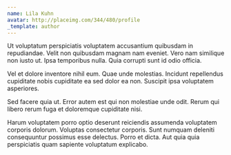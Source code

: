 ```yaml
---
name: Lila Kuhn
avatar: http://placeimg.com/344/480/profile
_template: author
---
```

Ut voluptatum perspiciatis voluptatem accusantium quibusdam in repudiandae. Velit non quibusdam magnam nam eveniet. Vero nam similique non iusto ut. Ipsa temporibus nulla. Quia corrupti sunt id odio officia.
  
Vel et dolore inventore nihil eum. Quae unde molestias. Incidunt repellendus cupiditate nobis cupiditate ea sed dolor ea non. Suscipit ipsa voluptatem asperiores.
  
Sed facere quia ut. Error autem est qui non molestiae unde odit. Rerum qui libero rerum fuga et doloremque cupiditate nisi.
  
Harum voluptatem porro optio deserunt reiciendis assumenda voluptatem corporis dolorum. Voluptas consectetur corporis. Sunt numquam deleniti consequuntur possimus esse delectus. Porro et dicta. Aut quia quia perspiciatis quam sapiente voluptatum explicabo.
